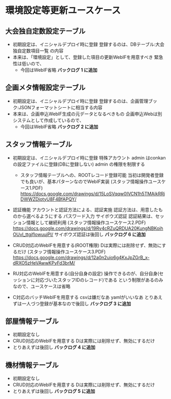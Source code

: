 環境設定等更新ユースケース
====

## 大会独自定数設定テーブル

- 初期設定は、イニシャルデプロイ時に登録
  登録するのは、DBテーブル:大会独自定数項目一覧 の内容
- 本来は、「環境設定」として、登録した項目の更新WebIFを用意すべき
  緊急性は低いので、
  - 今回はWebIF省略
    **バックログ 1 に追加**

## 企画メタ情報設定テーブル

- 初期設定は、イニシャルデプロイ時に登録
  登録するのは、企画管理ブック:JSONフォーマットシートに相当する内容
- 本来は、企画申込WebIF生成の元データとなるべきもの
  企画申込Webは別システムとして作成しているので、
  - 今回はWebIF省略
    **バックログ 2 に追加**

## スタッフ情報テーブル

- 初期設定は、イニシャルデプロイ時に登録
  特殊アカウント admin はconkanの設定ファイルに登録(DBに登録しない)
  admin の権限を制限する
    - スタッフ情報テーブルへの、ROOTレコード登録可能
    当初は開発者登録でも良いが、基本パターンなのでWebIF実装
(スタッフ情報操作ユースケース1.PDF)
https://docs.google.com/drawings/d/15LoSVqqw0IVCN1h5TMAikRRjDWWZDjotyU8F4BfAPQY/

- 認証機能
  アカウントと認証方法による、認証実施
  認証方法は、用意したものから選べるようにする
    パスワード入力
    サイボウズ認証
  認証結果は、セッション情報として継続利用
(スタッフ情報操作ユースケース2.PDF)
https://docs.google.com/drawings/d/19Rv4cRZuQRDUA20KungNBKoihOUvI_ttgjflowuujPI/
    サイボウズ認証は後回し
    **バックログ 6 に追加**

- CRUD対応のWebIFを用意する(ROOT権限)
    Dは実際には削除せず、無効にするだけ
(スタッフ情報操作ユースケース3.PDF)
https://docs.google.com/drawings/d/12a0n2uio6g4KxJpZGrB_x-dRXO5zHeVAwwKPyFd3brM/

- RU対応のWebIFを用意する(自分自身の設定)
    操作できるのが、自分自身(セッションに対応づいたスタッフIDのレコード)である
    という制限があるのみなので、ユースケースは省略

- C対応のバッチWebIFを用意する
    csvは嫌だなあ yamlがいいなあ
    とりあえずは一人づつ登録が基本なので後回し
    **バックログ 3 に追加**
 
## 部屋情報テーブル

- 初期設定なし
- CRUD対応のWebIFを用意する
    Dは実際には削除せず、無効にするだけ
- とりあえずは後回し
    **バックログ 4 に追加**

## 機材情報テーブル

- 初期設定なし
- CRUD対応のWebIFを用意する
    Dは実際には削除せず、無効にするだけ
- とりあえずは後回し
    **バックログ 5 に追加**
